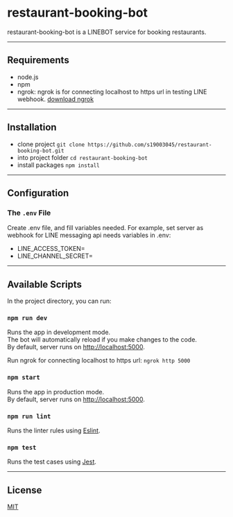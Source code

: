 # restaurant-booking-bot

restaurant-booking-bot is a LINEBOT service for booking restaurants.

---

## Requirements

- node.js
- npm
- ngrok:
  ngrok is for connecting localhost to https url in testing LINE webhook. [download ngrok](https://ngrok.com/download)

---

## Installation

- clone project
  `git clone https://github.com/s19003045/restaurant-booking-bot.git`
- into project folder
  `cd restaurant-booking-bot`
- install packages
  `npm install`

---

## Configuration

### The `.env` File

Create .env file, and fill variables needed.
For example, set server as webhook for LINE messaging api needs variables in .env:

- LINE_ACCESS_TOKEN=
- LINE_CHANNEL_SECRET=

---

## Available Scripts

In the project directory, you can run:

### `npm run dev`

Runs the app in development mode.<br>
The bot will automatically reload if you make changes to the code.<br>
By default, server runs on [http://localhost:5000](http://localhost:5000).

Run ngrok for connecting localhost to https url: `ngrok http 5000`

### `npm start`

Runs the app in production mode.<br>
By default, server runs on [http://localhost:5000](http://localhost:5000).

### `npm run lint`

Runs the linter rules using [Eslint](https://eslint.org/).

### `npm test`

Runs the test cases using [Jest](https://jestjs.io/).

---

## License

[MIT](https://github.com/s19003045/restaurant-booking-bot/blob/main/LICENSE)
